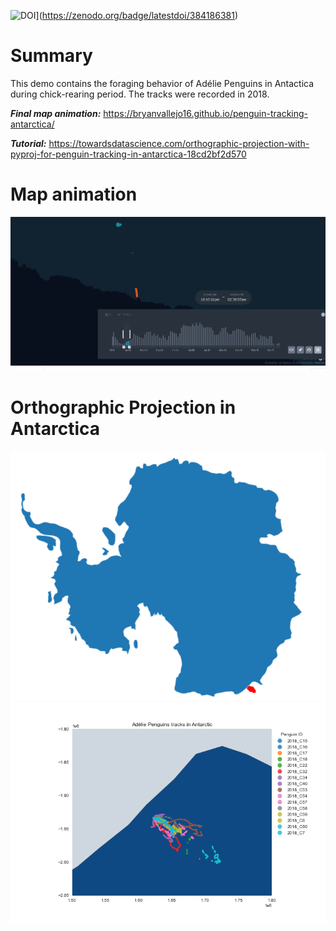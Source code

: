![DOI](https://zenodo.org/badge/384186381.svg)](https://zenodo.org/badge/latestdoi/384186381)

# Summary
This demo contains the foraging behavior of Adélie Penguins in Antactica during chick-rearing period. The tracks were recorded in 2018.

***Final map animation:*** https://bryanvallejo16.github.io/penguin-tracking-antarctica/

***Tutorial:*** https://towardsdatascience.com/orthographic-projection-with-pyproj-for-penguin-tracking-in-antarctica-18cd2bf2d570

# Map animation 
![animation](png/gif-penguingl.gif)

# Orthographic Projection in Antarctica
![antarctic](png/antartic.png)
![antarctic2](png/penguin-tracks.png)
